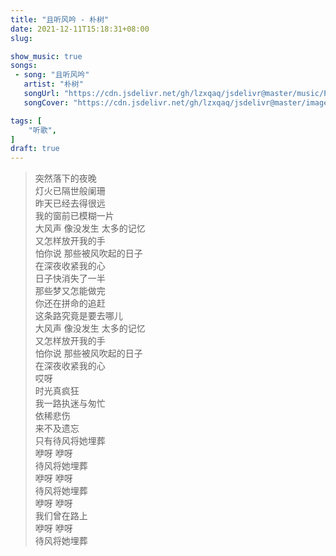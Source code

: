 ```yaml
---
title: "且听风吟 - 朴树"
date: 2021-12-11T15:18:31+08:00
slug: 

show_music: true
songs:
 - song: "且听风吟"
   artist: "朴树"
   songUrl: "https://cdn.jsdelivr.net/gh/lzxqaq/jsdelivr@master/music/Pu_Shu_Hear_The_Wind_Sing.mp3"
   songCover: "https://cdn.jsdelivr.net/gh/lzxqaq/jsdelivr@master/image//music/pushu.jpg"

tags: [
    "听歌",
]
draft: true
---
```


> 突然落下的夜晚  
> 灯火已隔世般阑珊  
> 昨天已经去得很远  
> 我的窗前已模糊一片  
> 大风声 像没发生 太多的记忆  
> 又怎样放开我的手  
> 怕你说 那些被风吹起的日子  
> 在深夜收紧我的心  
> 日子快消失了一半  
> 那些梦又怎能做完  
> 你还在拼命的追赶  
> 这条路究竟是要去哪儿  
> 大风声 像没发生 太多的记忆  
> 又怎样放开我的手  
> 怕你说 那些被风吹起的日子  
> 在深夜收紧我的心  
> 哎呀  
> 时光真疯狂  
> 我一路执迷与匆忙  
> 依稀悲伤  
> 来不及遗忘     
> 只有待风将她埋葬  
> 咿呀 咿呀  
> 待风将她埋葬  
> 咿呀 咿呀  
> 待风将她埋葬  
> 咿呀 咿呀  
> 我们曾在路上  
> 咿呀 咿呀  
> 待风将她埋葬  